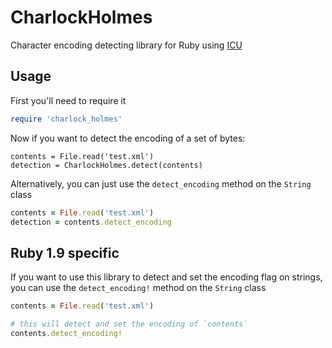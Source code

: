 # CharlockHolmes

Character encoding detecting library for Ruby using [ICU](http://site.icu-project.org/)

## Usage

First you'll need to require it

``` ruby
require 'charlock_holmes'
```

Now if you want to detect the encoding of a set of bytes:

```
contents = File.read('test.xml')
detection = CharlockHolmes.detect(contents)
```

Alternatively, you can just use the `detect_encoding` method on the `String` class

``` ruby
contents = File.read('test.xml')
detection = contents.detect_encoding
```

## Ruby 1.9 specific

If you want to use this library to detect and set the encoding flag on strings, you can use the `detect_encoding!` method on the `String` class

``` ruby
contents = File.read('test.xml')

# this will detect and set the encoding of `contents`
contents.detect_encoding!
```
